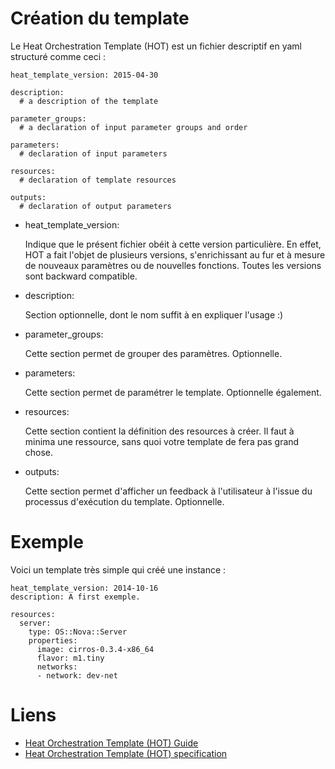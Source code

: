 # Création du template

Le Heat Orchestration Template (HOT) est un fichier descriptif en yaml structuré comme ceci :

	heat_template_version: 2015-04-30

	description:
	  # a description of the template

	parameter_groups:
	  # a declaration of input parameter groups and order

	parameters:
	  # declaration of input parameters

	resources:
	  # declaration of template resources

	outputs:
	  # declaration of output parameters

* heat_template_version:

	Indique que le présent fichier obéit à cette version particulière. En effet, HOT a fait l'objet de plusieurs versions, s'enrichissant au fur et à mesure de nouveaux paramètres ou de nouvelles fonctions. Toutes les versions sont backward compatible.

* description:

	Section optionnelle, dont le nom suffit à en expliquer l'usage :)

* parameter_groups:

	Cette section permet de grouper des paramètres. Optionnelle.

* parameters:

	Cette section permet de paramétrer le template. Optionnelle également.

* resources:

	Cette section contient la définition des resources à créer. Il faut à minima une ressource, sans quoi votre template de fera pas grand chose. 

* outputs:

	Cette section permet d'afficher un feedback à l'utilisateur à l'issue du processus d'exécution du template. Optionnelle.

# Exemple

Voici un template très simple qui créé une instance :

	heat_template_version: 2014-10-16
	description: A first exemple.

	resources:
	  server:
	    type: OS::Nova::Server
	    properties:
	      image: cirros-0.3.4-x86_64
	      flavor: m1.tiny
	      networks:
	      - network: dev-net

# Liens

* [Heat Orchestration Template (HOT) Guide](http://docs.openstack.org/developer/heat/template_guide/hot_guide.html "HOT Guide")
* [Heat Orchestration Template (HOT) specification](http://docs.openstack.org/developer/heat/template_guide/hot_spec.html "HOT Specification")